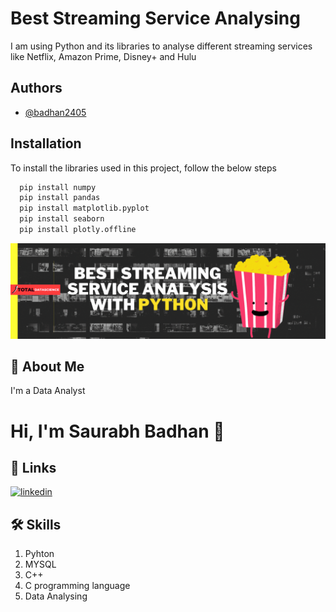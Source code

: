
# Best Streaming Service Analysing

I am using Python and its libraries to analyse different streaming services like Netflix, Amazon Prime, Disney+ and Hulu


## Authors

- [@badhan2405](https://www.github.com/badhan2405)


## Installation

To install the libraries used in this project, follow the below steps

```bash
  pip install numpy
  pip install pandas
  pip install matplotlib.pyplot
  pip install seaborn
  pip install plotly.offline
```
    
![Logo](https://github.com/badhan2405/Best-Streaming-Service-Analysing/blob/main/download.gif?raw=true)


## 🚀 About Me
I'm a Data Analyst


# Hi, I'm Saurabh Badhan 👋


## 🔗 Links

[![linkedin](https://img.shields.io/badge/linkedin-0A66C2?style=for-the-badge&logo=linkedin&logoColor=white)](https://www.linkedin.com/in/saurabh-badhan)



## 🛠 Skills
1. Pyhton
2. MYSQL
3. C++
4. C programming language
5. Data Analysing


